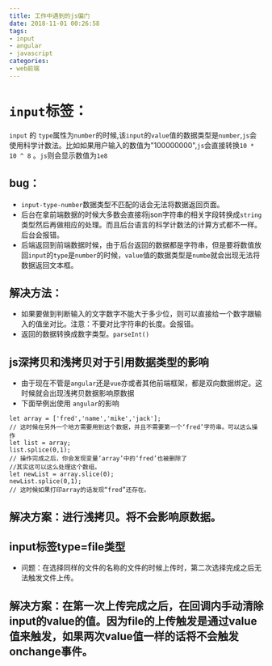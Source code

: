 ```yaml
---
title: 工作中遇到的js偏门
date: 2018-11-01 00:26:58
tags:
- input
- angular
- javascript
categories: 
- web前端
---
```


# `input`标签：

`input` 的 `type`属性为`number`的时候,该`input`的`value`值的数据类型是`number`,`js`会使用科学计数法。比如如果用户输入的数值为"100000000",`js`会直接转换`10 * 10 ^ 8` 。`js`则会显示数值为`1e8`

<!-- more -->

## bug：

- `input-type-number`数据类型不匹配的话会无法将数据返回页面。
- 后台在拿前端数据的时候大多数会直接将json字符串的相关字段转换成`string`类型然后再做相应的处理。而且后台语言的科学计数法的计算方式都不一样。后台会报错。
- 后端返回到前端数据时候，由于后台返回的数据都是字符串，但是要将数值放回`input`的`type`是`number`的时候，`value`值的数据类型是`numbe`就会出现无法将数据返回文本框。

## 解决方法：

- 如果要做到判断输入的文字数字不能大于多少位，则可以直接给一个数字跟输入的值坐对比。注意：不要对比字符串的长度。会报错。
- 返回的数据转换成数字类型。`parseInt()`

## js深拷贝和浅拷贝对于引用数据类型的影响

- 由于现在不管是`angular`还是`vue`亦或者其他前端框架，都是双向数据绑定。这时候就会出现浅拷贝数据影响原数据
- 下面举例出使用 `angular`的影响

``` demo
let array = ['fred','name','mike','jack'];
// 这时候在另外一个地方需要用到这个数据，并且不需要第一个‘fred’字符串。可以这么操作
let list = array;
list.splice(0,1);
// 操作完成之后，你会发现变量‘array’中的‘fred’也被删除了
//其实这可以这么处理这个数组。
let newList = array.slice(0);
newList.splice(0,1);
// 这时候如果打印array的话发现“fred”还存在。
```

## 解决方案：进行浅拷贝。将不会影响原数据。

## input标签type=file类型

- 问题：在选择同样的文件的名称的文件的时候上传时，第二次选择完成之后无法触发文件上传。

## 解决方案：在第一次上传完成之后，在回调内手动清除input的value的值。因为file的上传触发是通过value值来触发，如果两次value值一样的话将不会触发onchange事件。